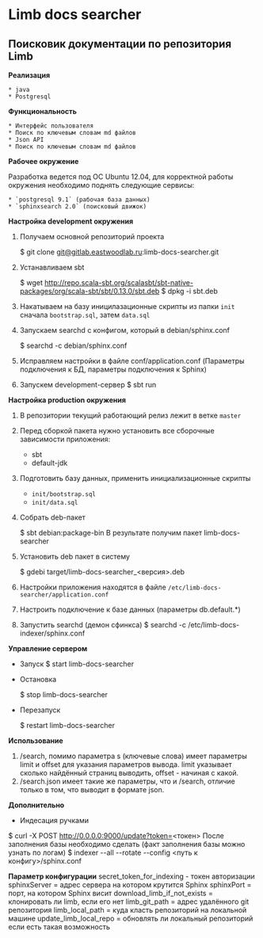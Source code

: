 Limb docs searcher
==================

Поисковик документации по репозитория Limb
-------------------------------------------------

**Реализация**

    * java
    * Postgresql

**Функциональность**

    * Интерфейс пользователя
    * Поиск по ключевым словам md файлов
    * Json API
    * Поиск по ключевым словам md файлов

**Рабочее окружение**

Разработка ведется под ОС Ubuntu 12.04, для корректной работы окружения необходимо поднять следующие сервисы:

    * `postgresql 9.1` (рабочая база данных)
    * `sphinxsearch 2.0` (поисковый движок)

**Настройка development окружения**

1. Получаем основной репозиторий проекта

    $ git clone git@gitlab.eastwoodlab.ru:limb-docs-searcher.git
2. Устанавливаем sbt

    $ wget http://repo.scala-sbt.org/scalasbt/sbt-native-packages/org/scala-sbt/sbt/0.13.0/sbt.deb
    $ dpkg -i sbt.deb
3. Накатываем на базу иницилазационные скрипты из папки `init` сначала `bootstrap.sql`, затем `data.sql`
4. Запускаем searchd c конфигом, который в debian/sphinx.conf

    $ searchd -c debian/sphinx.conf
5. Исправляем настройки в файле conf/application.conf (Параметры подключения к БД, параметры подключения к Sphinx)
6. Запускем development-сервер
   $ sbt run

**Настройка production окружения**

1. В репозитории текущий работающий релиз лежит в ветке `master`
2. Перед сборкой пакета нужно установить все сборочные зависимости приложения:
   * sbt
   * default-jdk
3. Подготовить базу данных, применить инициализационные скрипты
   * `init/bootstrap.sql`
   * `init/data.sql`
4. Собрать deb-пакет

   $ sbt debian:package-bin
 В результате получим пакет limb-docs-searcher
5. Установить deb пакет в систему

   $ gdebi target/limb-docs-searcher_<версия>.deb
5. Настройки приложения находятся в файле `/etc/limb-docs-searcher/application.conf`
6. Настроить подключение к базе данных (параметры db.default.*)
7. Запустить searchd (демон сфинкса)
   $ searchd -c /etc/limb-docs-indexer/sphinx.conf

**Управление сервером**

* Запуск
  $ start limb-docs-searcher

* Остановка

  $ stop limb-docs-searcher
* Перезапуск

  $ restart limb-docs-searcher

**Использование**

1. /search, помимо параметра s (ключевые слова) имеет параметры limit и offset для указания параметров вывода.
limit указывает сколько найдённый страниц выводить, offset - начиная с какой.
2. /search.json имеет такие же параметры, что и /search, отличие только в том, что выводит в формате json.

**Дополнительно**

* Индесация ручками

$ curl -X POST http://0.0.0.0:9000/update?token=<токен>
После заполнения базы необходимо сделать (факт заполнения базы можно узнать по логам)
$ indexer --all --rotate --config <путь к конфигу>/sphinx.conf

**Параметр конфигурации**
secret_token_for_indexing - токен авторизации
sphinxServer = адрес сервера на котором крутится Sphinx
sphinxPort = порт, на котором Sphinx висит
download_limb_if_not_exists = клонировать ли limb, если его нет
limb_git_path = адрес удалённого git репозитория
limb_local_path = куда класть репозиторий на локальной машине
update_limb_local_repo = обновлять ли локальный репозиторий если есть такая возможность
